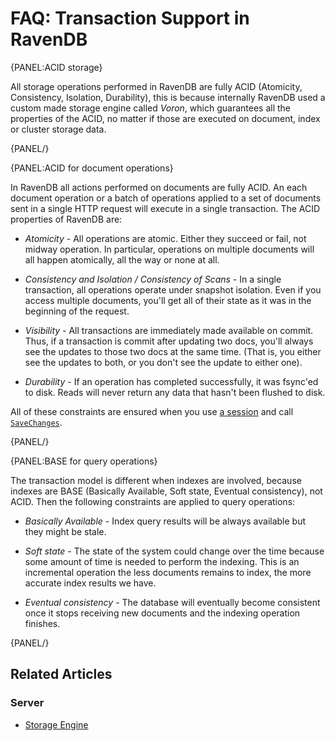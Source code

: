 # FAQ: Transaction Support in RavenDB

{PANEL:ACID storage}

All storage operations performed in RavenDB are fully ACID (Atomicity, Consistency, Isolation, Durability), this is because internally RavenDB used a custom made storage engine called *Voron*, which guarantees all the properties of the ACID, no matter if those are executed on document, index or cluster storage data.

{PANEL/}

{PANEL:ACID for document operations}

In RavenDB all actions performed on documents are fully ACID. An each document operation or a batch of operations applied to a set of documents sent in a single HTTP request will execute in a single transaction. The ACID properties of RavenDB are:

* _Atomicity_  - All operations are atomic. Either they succeed or fail, not midway operation. In particular, operations on multiple documents will all happen atomically, all the way or none at all.

* _Consistency and Isolation / Consistency of Scans_ - In a single transaction, all operations operate under snapshot isolation. Even if you access multiple documents, you'll get all of their state as it was in the beginning of the request.

* _Visibility_ - All transactions are immediately made available on commit. Thus, if a transaction is commit after updating two docs, you'll always see the updates to those two docs at the same time. (That is, you either see the updates to both, or you don't see the update to either one).

* _Durability_ - If an operation has completed successfully, it was fsync'ed to disk. Reads will never return any data that hasn't been flushed to disk.

All of these constraints are ensured when you use [a session](../session/what-is-a-session-and-how-does-it-work) and call [`SaveChanges`](../session/saving-changes).

{PANEL/}

{PANEL:BASE for query operations}

The transaction model is different when indexes are involved, because indexes are BASE (Basically Available, Soft state, Eventual consistency), not ACID. Then the following constraints are applied to query operations:

* _Basically Available_ - Index query results will be always available but they might be stale.

* _Soft state_ - The state of the system could change over the time because some amount of time is needed to perform the indexing. This is an incremental operation the less documents remains to index, the more accurate index results we have.

* _Eventual consistency_ - The database will eventually become consistent once it stops receiving new documents and the indexing operation finishes.

{PANEL/}

## Related Articles

### Server

- [Storage Engine](../../server/storage/storage-engine)
